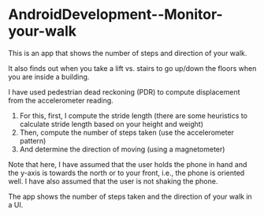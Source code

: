 # AndroidDevelopment--Monitor-your-walk

This is an app that shows the number of steps and direction of your walk. 

It also finds out when you take a lift vs. stairs to go up/down the floors when you are inside a building. 

I have used pedestrian dead reckoning (PDR) to compute displacement from the accelerometer reading.

  1. For this, first, I compute the stride length (there are some heuristics to calculate stride length based on your height and weight)
  2. Then, compute the number of steps taken (use the accelerometer pattern)
  3. And determine the direction of moving (using a magnetometer)

Note that here, I have assumed that the user holds the phone in hand and the y-axis is towards the north or to your front, i.e., the phone is oriented well. I have also assumed that the user is not shaking the phone.

The app shows the number of steps taken and the direction of your walk in a UI.
